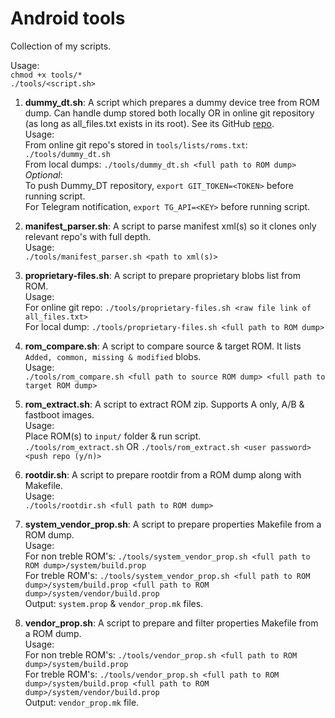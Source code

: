 
# Android tools
Collection of my scripts.  
  
Usage:  
`chmod +x tools/*`  
`./tools/<script.sh>`
  
1. **dummy_dt.sh**: A script which prepares a dummy device tree from ROM dump. Can handle dump stored both locally OR in online git repository (as long as all_files.txt exists in its root). See its GitHub [repo](https://github.com/ShivamKumarJha/Dummy_DT/).  
Usage:  
From online git repo's stored in `tools/lists/roms.txt`: `./tools/dummy_dt.sh`  
From local dumps: `./tools/dummy_dt.sh <full path to ROM dump>`  
*Optional*:  
To push Dummy_DT repository, `export GIT_TOKEN=<TOKEN>` before running script.  
For Telegram notification, `export TG_API=<KEY>` before running script.

2. **manifest_parser.sh**: A script to parse manifest xml(s) so it clones only relevant repo's with full depth.  
Usage:  
`./tools/manifest_parser.sh <path to xml(s)>`

3. **proprietary-files.sh**: A script to prepare proprietary blobs list from ROM.  
Usage:  
For online git repo: `./tools/proprietary-files.sh <raw file link of all_files.txt>`  
For local dump: `./tools/proprietary-files.sh <full path to ROM dump>`

4. **rom_compare.sh**: A script to compare source & target ROM. It lists `Added, common, missing & modified` blobs.  
Usage:  
`./tools/rom_compare.sh <full path to source ROM dump> <full path to target ROM dump>`

5. **rom_extract.sh**: A script to extract ROM zip. Supports A only, A/B & fastboot images.  
Usage:  
Place ROM(s) to `input/` folder & run script.  
`./tools/rom_extract.sh` OR `./tools/rom_extract.sh <user password> <push repo (y/n)>`  

6. **rootdir.sh**: A script to prepare rootdir from a ROM dump along with Makefile.  
Usage:  
`./tools/rootdir.sh <full path to ROM dump>`

7. **system_vendor_prop.sh**: A script to prepare properties Makefile from a ROM dump.  
Usage:  
For non treble ROM's: `./tools/system_vendor_prop.sh <full path to ROM dump>/system/build.prop`  
For treble ROM's: `./tools/system_vendor_prop.sh <full path to ROM dump>/system/build.prop <full path to ROM dump>/system/vendor/build.prop`  
Output: `system.prop` & `vendor_prop.mk` files.  

8. **vendor_prop.sh**: A script to prepare and filter properties Makefile from a ROM dump.  
Usage:  
For non treble ROM's: `./tools/vendor_prop.sh <full path to ROM dump>/system/build.prop`  
For treble ROM's: `./tools/vendor_prop.sh <full path to ROM dump>/system/build.prop <full path to ROM dump>/system/vendor/build.prop`  
Output: `vendor_prop.mk` file.  
